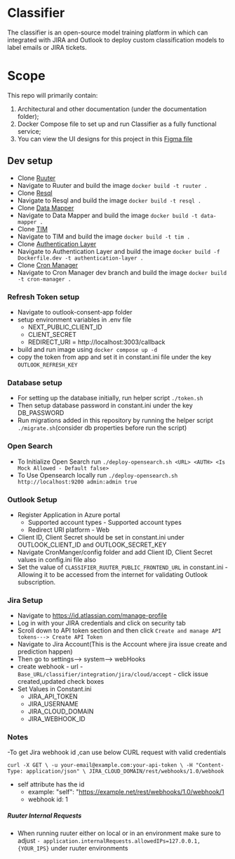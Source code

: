 # Classifier
The classifier is an open-source model training platform in which can integrated with JIRA and Outlook to deploy custom classification models to label emails or JIRA tickets.

# Scope

This repo will primarily contain:

1. Architectural and other documentation (under the documentation folder);
2. Docker Compose file to set up and run Classifier as a fully functional service;
3. You can view the UI designs for this project in this [Figma file](https://www.figma.com/design/VWoZu2s7auo7YTw49RqNtV/Estonian-Classifier-English-Version?node-id=712-1695&t=cx6ZZVuEkfWqlbZB-1)

## Dev setup

- Clone [Ruuter](https://github.com/buerokratt/Ruuter)
- Navigate to Ruuter and build the image `docker build -t ruuter .`
- Clone [Resql](https://github.com/buerokratt/Resql)
- Navigate to Resql and build the image `docker build -t resql .`
- Clone [Data Mapper](https://github.com/buerokratt/DataMapper)
- Navigate to Data Mapper and build the image `docker build -t data-mapper .`
- Clone [TIM](https://github.com/buerokratt/TIM)
- Navigate to TIM and build the image `docker build -t tim .`
- Clone [Authentication Layer](https://github.com/buerokratt/Authentication-layer)
- Navigate to Authentication Layer and build the image  `docker build -f Dockerfile.dev -t authentication-layer .`
- Clone [Cron Manager](https://github.com/buerokratt/CronManager.git)
- Navigate to Cron Manager dev branch and build the image `docker build -t cron-manager .`


### Refresh Token setup

- Navigate to outlook-consent-app folder
- setup environment variables in .env file
    - NEXT_PUBLIC_CLIENT_ID
    - CLIENT_SECRET
    - REDIRECT_URI = http://localhost:3003/callback
- build and run image using `docker compose up -d`  
- copy the token from app and set it in constant.ini file under the key `OUTLOOK_REFRESH_KEY`

### Database setup

- For setting up the database initially, run helper script `./token.sh`
- Then setup database password in constant.ini under the key DB_PASSWORD
- Run migrations added in this repository by running the helper script `./migrate.sh`(consider db properties before run the script)

### Open Search

- To Initialize Open Search run `./deploy-opensearch.sh <URL> <AUTH> <Is Mock Allowed - Default false>`
- To Use Opensearch locally run `./deploy-opensearch.sh http://localhost:9200 admin:admin true`

### Outlook Setup
- Register Application in Azure portal
  -  Supported account types - Supported account types
  - Redirect URI platform - Web
- Client ID, Client Secret should be set in constant.ini under OUTLOOK_CLIENT_ID and OUTLOOK_SECRET_KEY
- Navigate CronManger/config folder and add Client ID, Client Secret values in config.ini file also 
- Set the value of `CLASSIFIER_RUUTER_PUBLIC_FRONTEND_URL` in constant.ini - Allowing it to be accessed from the internet for validating Outlook subscription.

### Jira Setup

- Navigate to https://id.atlassian.com/manage-profile
- Log in with your JIRA credentials and click on security tab
- Scroll down to API token section and then click `Create and manage API tokens---> Create API Token`
- Navigate to Jira Account(This is the Account where jira issue create and prediction happen)
- Then go to settings--> system--> webHooks
- create webhook
      - url - `Base_URL/classifier/integration/jira/cloud/accept`
      - click issue created,updated check boxes
- Set Values in Constant.ini
     - JIRA_API_TOKEN
     - JIRA_USERNAME
     - JIRA_CLOUD_DOMAIN
     - JIRA_WEBHOOK_ID

### Notes

-To get Jira webhook id ,can use below CURL request with valid credentials

`curl -X GET \
-u your-email@example.com:your-api-token \
-H "Content-Type: application/json" \
JIRA_CLOUD_DOMAIN/rest/webhooks/1.0/webhook`
- self attribute has the id
     - example: "self": "https://example.net/rest/webhooks/1.0/webhook/1
    - webhook id: 1

##### Ruuter Internal Requests

- When running ruuter either on local or in an environment make sure to adjust `- application.internalRequests.allowedIPs=127.0.0.1,{YOUR_IPS}` under ruuter environments
